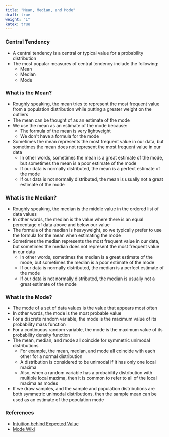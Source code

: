 ```yaml
---
title: "Mean, Median, and Mode"
draft: true
weight: "1"
katex: true
---
```


### Central Tendency
- A central tendency is a central or typical value for a probability distribution
- The most popular measures of central tendency include the following:
	- Mean
	- Median
	- Mode

### What is the Mean?
- Roughly speaking, the mean tries to represent the most frequent value from a population distribution while putting a greater weight on the outliers
- The mean can be thought of as an estimate of the mode
- We use the mean as an estimate of the mode because:
	- The formula of the mean is very lightweight
	- We don't have a formula for the mode
- Sometimes the mean represents the most frequent value in our data, but sometimes the mean does not represent the most frequent value in our data
	- In other words, sometimes the mean is a great estimate of the mode, but sometimes the mean is a poor estimate of the mode
	- If our data is normally distributed, the mean is a perfect estimate of the mode
	- If our data is not normally distributed, the mean is usually not a great estimate of the mode

### What is the Median?
- Roughly speaking, the median is the middle value in the ordered list of data values
- In other words, the median is the value where there is an equal percentage of data above and below our value
- The formula of the median is heavyweight, so we typically prefer to use the formula for the mean when estimating the mode
- Sometimes the median represents the most frequent value in our data, but sometimes the median does not represent the most frequent value in our data
	- In other words, sometimes the median is a great estimate of the mode, but sometimes the median is a poor estimate of the mode
	- If our data is normally distributed, the median is a perfect estimate of the mode
	- If our data is not normally distributed, the median is usually not a great estimate of the mode

### What is the Mode?
- The mode of a set of data values is the value that appears most often
- In other words, the mode is the most probable value
- For a discrete random variable, the mode is the maximum value of its probability mass function
- For a continuous random variable, the mode is the maximum value of its probability density function
- The mean, median, and mode all coincide for symmetric unimodal distributions
	- For example, the mean, median, and mode all coincide with each other for a normal distribution
	- A distribution is considered to be unimodal if it has only one local maxima
	- Also, when a random variable has a probability distribution with multiple local maxima, then it is common to refer to all of the local maxima as modes
- If we draw samples, and the sample and population distributions are both symmetric unimodal distributions, then the sample mean can be used as an estimate of the population mode

### References
- [Intuition behind Expected Value](https://math.stackexchange.com/questions/2468601/what-is-the-intuitive-meaning-of-expected-value)
- [Mode Wiki](https://en.wikipedia.org/wiki/Mode_(statistics))
